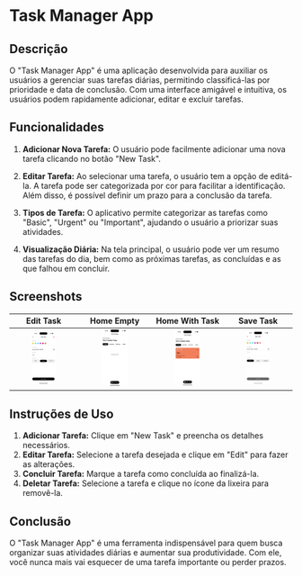 # Task Manager App

## Descrição

O "Task Manager App" é uma aplicação desenvolvida para auxiliar os usuários a gerenciar suas tarefas diárias, permitindo classificá-las por prioridade e data de conclusão. Com uma interface amigável e intuitiva, os usuários podem rapidamente adicionar, editar e excluir tarefas.

## Funcionalidades

1. **Adicionar Nova Tarefa:** O usuário pode facilmente adicionar uma nova tarefa clicando no botão "New Task".
  
2. **Editar Tarefa:** Ao selecionar uma tarefa, o usuário tem a opção de editá-la. A tarefa pode ser categorizada por cor para facilitar a identificação. Além disso, é possível definir um prazo para a conclusão da tarefa.

3. **Tipos de Tarefa:** O aplicativo permite categorizar as tarefas como "Basic", "Urgent" ou "Important", ajudando o usuário a priorizar suas atividades.

4. **Visualização Diária:** Na tela principal, o usuário pode ver um resumo das tarefas do dia, bem como as próximas tarefas, as concluídas e as que falhou em concluir.

## Screenshots

|       Edit Task       |     Home Empty     |      Home With Task       |     Save Task     |
|:---------------------:|:------------------:|:-----------------------------------------:|:--------------------------------------------:|
| <img src="./.github/images/edit_task.png" width=40%> | <img src="./.github/images/home_empty.png" width=40%> | <img src="./.github/images/home_with_task.png" width=40%> | <img src="./.github/images/save_task.png" width=40%> |

## Instruções de Uso

1. **Adicionar Tarefa:** Clique em "New Task" e preencha os detalhes necessários.
2. **Editar Tarefa:** Selecione a tarefa desejada e clique em "Edit" para fazer as alterações.
3. **Concluir Tarefa:** Marque a tarefa como concluída ao finalizá-la.
4. **Deletar Tarefa:** Selecione a tarefa e clique no ícone da lixeira para removê-la.

## Conclusão

O "Task Manager App" é uma ferramenta indispensável para quem busca organizar suas atividades diárias e aumentar sua produtividade. Com ele, você nunca mais vai esquecer de uma tarefa importante ou perder prazos.
